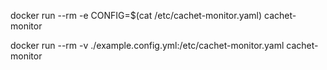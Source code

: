 


docker run --rm -e CONFIG=$(cat /etc/cachet-monitor.yaml)  cachet-monitor


docker run --rm -v ./example.config.yml:/etc/cachet-monitor.yaml cachet-monitor



